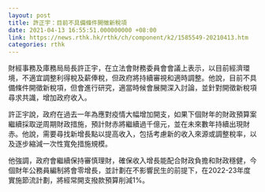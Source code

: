 ```yaml
---
layout: post
title: 許正宇：目前不具備條件開徵新稅項
date: 2021-04-13 16:55:51.000000000 +08:00
link: https://news.rthk.hk/rthk/ch/component/k2/1585549-20210413.htm
categories: rthk
---
```


財經事務及庫務局局長許正宇，在立法會財務委員會會議上表示，以目前經濟環境，不適宜調整利得稅及薪俸稅，但政府將持續審視和適時調整。他說，目前不具備條件開徵新稅項，但會進行研究，適當時候會展開深入討論，並針對開徵新稅項尋求共識，增加政府收入。

許正宇說，政府在過去一年為應對疫情大幅增加開支，如果下個財年的財政預算案繼續採取逆周期財政措施，預計財赤將繼續過千億元，並在未來數年持續出現財赤。他說，需要尋找新增長點以提高收入，包括考慮新的收入來源或調整稅率，以及逐步縮減一次性寬免措施規模。

他強調，政府會繼續保持審慎理財，確保收入增長能配合財政負擔和財政穩健，今個財年公務員編制將會零增長，並計劃在不影響民生的前提下，在2022-23年度實施節流計劃，將經常開支撥款預算削減1%。
